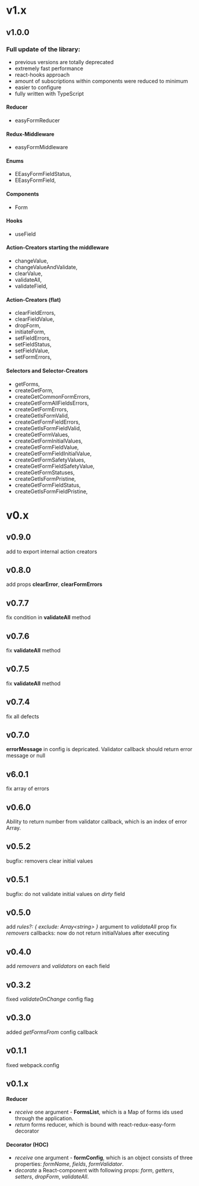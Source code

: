 # v1.x
## v1.0.0
### Full update of the library: 
- previous versions are totally deprecated
- extremely fast performance
- react-hooks approach
- amount of subscriptions within components were reduced to minimum
- easier to configure
- fully written with TypeScript
#### Reducer
- easyFormReducer
#### Redux-Middleware
- easyFormMiddleware
#### Enums
- EEasyFormFieldStatus,
- EEasyFormField,
#### Components
- Form
#### Hooks
- useField
#### Action-Creators starting the middleware
- changeValue,
- changeValueAndValidate,
- clearValue,
- validateAll,
- validateField,
#### Action-Creators (flat)
- clearFieldErrors,
- clearFieldValue,
- dropForm,
- initiateForm,
- setFieldErrors,
- setFieldStatus,
- setFieldValue,
- setFormErrors,
#### Selectors and Selector-Creators
- getForms,
- createGetForm,
- createGetCommonFormErrors,
- createGetFormAllFieldsErrors,
- createGetFormErrors,
- createGetIsFormValid,
- createGetFormFieldErrors,
- createGetIsFormFieldValid,
- createGetFormValues,
- createGetFormInitialValues,
- createGetFormFieldValue,
- createGetFormFieldInitialValue,
- createGetFormSafetyValues,
- createGetFormFieldSafetyValue,
- createGetFormStatuses,
- createGetIsFormPristine,
- createGetFormFieldStatus,
- createGetIsFormFieldPristine,

# v0.x
## v0.9.0
add to export internal action creators
## v0.8.0
add props __clearError__, __clearFormErrors__
## v0.7.7
fix condition in __validateAll__ method
## v0.7.6
fix __validateAll__ method
## v0.7.5
fix __validateAll__ method
## v0.7.4
fix all defects
## v0.7.0
__errorMessage__ in config is depricated. Validator callback should return error message or null
## v6.0.1
fix array of errors
## v0.6.0
Ability to return number from validator callback, which is an index of error Array.
## v0.5.2
bugfix: removers clear initial values
## v0.5.1
bugfix: do not validate initial values on _dirty_ field
## v0.5.0
add _rules?: { exclude: Array\<string\> }_ argument to _validateAll_ prop
fix _removers_ callbacks: now do not return initialValues after executing
## v0.4.0
add _removers_ and _validators_ on each field
## v0.3.2
fixed _validateOnChange_ config flag
## v0.3.0
added _getFormsFrom_ config callback
## v0.1.1
fixed webpack.config
## v0.1.x
#### Reducer
- _receive_ one argument - __FormsList__, which is a Map of forms ids used through the application.
- _return_ forms reducer, which is bound with react-redux-easy-form decorator
#### Decorator (HOC)
- _receive_ one argument - __formConfig__, which is an object consists of three properties: _formName_, _fields_, _formValidator_.
- _decorate_ a React-component with following props: _form_, _getters_, _setters_, _dropForm_, _validateAll_.
